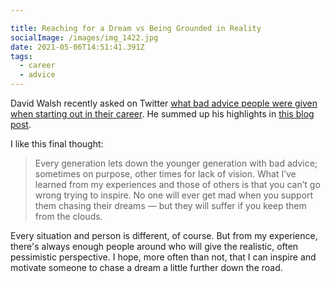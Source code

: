 ```yaml
---

title: Reaching for a Dream vs Being Grounded in Reality
socialImage: /images/img_1422.jpg
date: 2021-05-06T14:51:41.391Z
tags:
  - career
  - advice
---
```

David Walsh recently asked on Twitter [what bad advice people were given when starting out in their career](https://twitter.com/davidwalshblog/status/1389619196351459339). He summed up his highlights in [this blog post](https://davidwalsh.name/not-all-advice-is-good-advice).

I like this final thought:

> Every generation lets down the younger generation with bad advice; sometimes on purpose, other times for lack of vision. What I’ve learned from my experiences and those of others is that you can’t go wrong trying to inspire. No one will ever get mad when you support them chasing their dreams — but they will suffer if you keep them from the clouds.

Every situation and person is different, of course. But from my experience, there's always enough people around who will give the realistic, often pessimistic perspective. I hope, more often than not, that I can inspire and motivate someone to chase a dream a little further down the road.